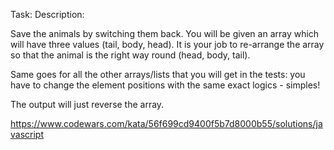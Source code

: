 Task:
Description:


Save the animals by switching them back. You will be given an array which will have three values (tail, body, head). It is your job to re-arrange the array so that the animal is the right way round (head, body, tail).

Same goes for all the other arrays/lists that you will get in the tests: you have to change the element positions with the same exact logics - simples!

The output will just reverse the array.

https://www.codewars.com/kata/56f699cd9400f5b7d8000b55/solutions/javascript
